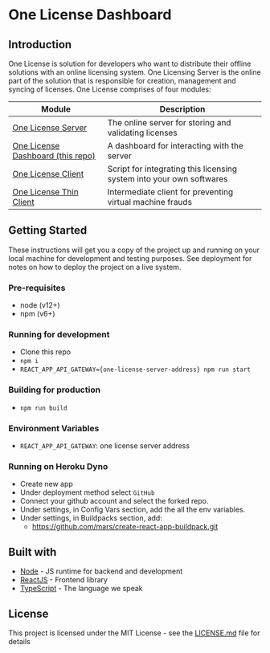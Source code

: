 # One License Dashboard

## Introduction

One License is solution for developers who want to distribute their offline solutions with an online licensing system. One Licensing Server is the online part of the solution that is responsible for creation, management and syncing of licenses. One License comprises of four modules:

| Module                                                                               | Description                                                          |
| ------------------------------------------------------------------------------------ | -------------------------------------------------------------------- |
| [One License Server](https://github.com/one-ai/one-license-server)                   | The online server for storing and validating licenses                |
| [One License Dashboard (this repo)](https://github.com/one-ai/one-license-dashboard) | A dashboard for interacting with the server                          |
| [One License Client](https://github.com/one-ai/one-license-client)                   | Script for integrating this licensing system into your own softwares |
| [One License Thin Client](https://github.com/one-ai/one-license-thin-client)         | Intermediate client for preventing virtual machine frauds            |

## Getting Started

These instructions will get you a copy of the project up and running on your local machine for development and testing purposes. See deployment for notes on how to deploy the project on a live system.

### Pre-requisites

-   node (v12+)
-   npm (v6+)

### Running for development

-   Clone this repo
-   `npm i`
-   `REACT_APP_API_GATEWAY={one-license-server-address} npm run start`

### Building for production

-   `npm run build`

### Environment Variables

-   `REACT_APP_API_GATEWAY`: one license server address

### Running on Heroku Dyno

-   Create new app
-   Under deployment method select `GitHub`
-   Connect your github account and select the forked repo.
-   Under settings, in Config Vars section, add the all the env variables.
-   Under settings, in Buildpacks section, add:
    -   https://github.com/mars/create-react-app-buildpack.git

## Built with

-   [Node](https://nodejs.org/) - JS runtime for backend and development
-   [ReactJS](https://reactjs.org/) - Frontend library
-   [TypeScript](https://www.typescriptlang.org/) - The language we speak

## License

This project is licensed under the MIT License - see the [LICENSE.md](LICENSE.md) file for details
